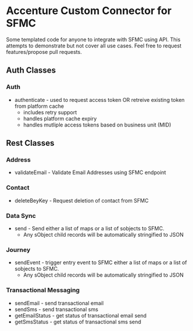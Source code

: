 # Accenture Custom Connector for SFMC

Some templated code for anyone to integrate with SFMC using API. This attempts to demonstrate but not cover all use cases.
Feel free to request features/propose pull requests.

## Auth Classes

### Auth

- authenticate - used to request access token OR retreive existing token from platform cache
  - includes retry support
  - handles platform cache expiry
  - handles mutliple access tokens based on business unit (MID)

## Rest Classes

### Address

- validateEmail - Validate Email Addresses using SFMC endpoint

### Contact

- deleteBeyKey - Request deletion of contact from SFMC

### Data Sync

- send - Send either a list of maps or a list of sobjects to SFMC.
  - Any sObject child records will be automatically stringified to JSON

### Journey

- sendEvent - trigger entry event to SFMC either a list of maps or a list of sobjects to SFMC.
  - Any sObject child records will be automatically stringified to JSON

### Transactional Messaging

- sendEmail - send transactional email
- sendSms - send transactional sms
- getEmailStatus - get status of transactional email send
- getSmsStatus - get status of transactional sms send
